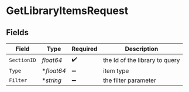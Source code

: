 # GetLibraryItemsRequest


## Fields

| Field                          | Type                           | Required                       | Description                    |
| ------------------------------ | ------------------------------ | ------------------------------ | ------------------------------ |
| `SectionID`                    | *float64*                      | :heavy_check_mark:             | the Id of the library to query |
| `Type`                         | **float64*                     | :heavy_minus_sign:             | item type                      |
| `Filter`                       | **string*                      | :heavy_minus_sign:             | the filter parameter           |